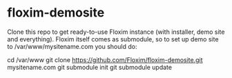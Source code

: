 floxim-demosite
===============

Clone this repo to get ready-to-use Floxim instance (with installer, demo site and everything).
Floxim itself comes as submodule, so to set up demo site to /var/www/mysitename.com you should do:

cd /var/www
git clone https://github.com/Floxim/floxim-demosite.git mysitename.com
git submodule init
git submodule update
